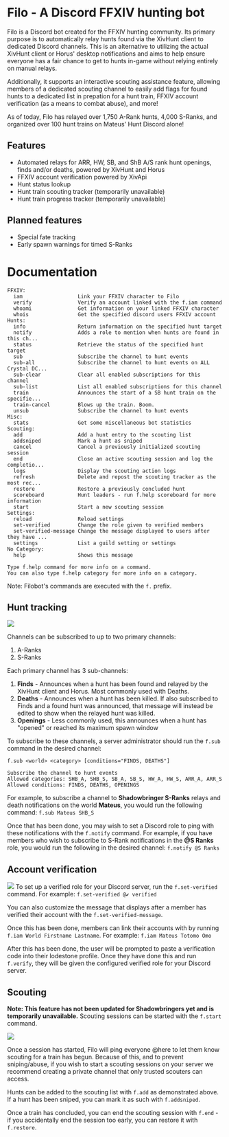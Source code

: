 # Filo - A Discord FFXIV hunting bot

Filo is a Discord bot created for the FFXIV hunting community. Its primary purpose is to automatically relay hunts found via the XivHunt client to dedicated Discord channels. This is an alternative to utilizing the actual XivHunt client or Horus' desktop notifications and aims to help ensure everyone has a fair chance to get to hunts in-game without relying entirely on manual relays.

Additionally, it supports an interactive scouting assistance feature, allowing members of a dedicated scouting channel to easily add flags for found hunts to a dedicated list in prepation for a hunt train, FFXIV account verification (as a means to combat abuse), and more!

As of today, Filo has relayed over 1,750 A-Rank hunts, 4,000 S-Ranks, and organized over 100 hunt trains on Mateus' Hunt Discord alone!

## Features
* Automated relays for ARR, HW, SB, and ShB A/S rank hunt openings, finds and/or deaths, powered by XivHunt and Horus
* FFXIV account verification powered by XivApi
* Hunt status lookup
* Hunt train scouting tracker (temporarily unavailable)
* Hunt train progress tracker (temporarily unavailable)

## Planned features
* Special fate tracking
* Early spawn warnings for timed S-Ranks


# Documentation
```
FFXIV:
  iam                  Link your FFXIV character to Filo
  verify               Verify an account linked with the f.iam command
  whoami               Get information on your linked FFXIV character
  whois                Get the specified discord users FFXIV account
Hunts:
  info                 Return information on the specified hunt target
  notify               Adds a role to mention when hunts are found in this ch...
  status               Retrieve the status of the specified hunt target
  sub                  Subscribe the channel to hunt events
  sub-all              Subscribe the channel to hunt events on ALL Crystal DC...
  sub-clear            Clear all enabled subscriptions for this channel
  sub-list             List all enabled subscriptions for this channel
  train                Announces the start of a SB hunt train on the specifie...
  train-cancel         Blows up the train. Boom.
  unsub                Subscribe the channel to hunt events
Misc:
  stats                Get some miscellaneous bot statistics
Scouting:
  add                  Add a hunt entry to the scouting list
  addsniped            Mark a hunt as sniped
  cancel               Cancel a previously initialized scouting session
  end                  Close an active scouting session and log the completio...
  logs                 Display the scouting action logs
  refresh              Delete and repost the scouting tracker as the most rec...
  restore              Restore a previously concluded hunt
  scoreboard           Hunt leaders - run f.help scoreboard for more information
  start                Start a new scouting session
Settings:
  reload               Reload settings
  set-verified         Change the role given to verified members
  set-verified-message Change the message displayed to users after they have ...
  settings             List a guild setting or settings
​No Category:
  help                 Shows this message
  
Type f.help command for more info on a command.
You can also type f.help category for more info on a category.
```
Note: Filobot's commands are executed with the `f.` prefix.


## Hunt tracking
![](https://i.imgur.com/UuQm5FI.png)

Channels can be subscribed to up to two primary channels:
1. A-Ranks
2. S-Ranks

Each primary channel has 3 sub-channels:
1. **Finds** - Announces when a hunt has been found and relayed by the XivHunt client and Horus. Most commonly used with Deaths.
2. **Deaths** - Announces when a hunt has been killed. If also subscribed to Finds and a found hunt was announced, that message will instead be edited to show when the relayed hunt was killed.
3. **Openings** - Less commonly used, this announces when a hunt has "opened" or reached its maximum spawn window

To subscribe to these channels, a server administrator should run the `f.sub` command in the desired channel:
```
f.sub <world> <category> [conditions="FINDS, DEATHS"]

Subscribe the channel to hunt events
Allowed categories: SHB_A, SHB_S, SB_A, SB_S, HW_A, HW_S, ARR_A, ARR_S
Allowed conditions: FINDS, DEATHS, OPENINGS
```

For example, to subscribe a channel to **Shadowbringer S-Ranks** relays and death notifications on the world **Mateus**, you would run the following command:
`f.sub Mateus SHB_S`

Once that has been done, you may wish to set a Discord role to ping with these notifications with the `f.notify` command. For example, if you have members who wish to subscribe to S-Rank notifications in the **@S Ranks** role, you would run the following in the desired channel:
`f.notify @S Ranks`


## Account verification
![](https://i.imgur.com/yABYCKA.png)
To set up a verified role for your Discord server, run the `f.set-verified` command. For example:
`f.set-verified @✔️ verified`

You can also customize the message that displays after a member has verified their account with the `f.set-verified-message`.

Once this has been done, members can link their accounts with by running `f.iam World Firstname Lastname`. For example:
`f.iam Mateus Totomo Omo`

After this has been done, the user will be prompted to paste a verification code into their lodestone profile. Once they have done this and run `f.verify`, they will be given the configured verified role for your Discord server.

## Scouting
**Note: This feature has not been updated for Shadowbringers yet and is temporarily unavailable.**
Scouting sessions can be started with the `f.start` command.

![](https://i.imgur.com/gMKWTXj.png)

Once a session has started, Filo will ping everyone @here to let them know scouting for a train has begun. Because of this, and to prevent sniping/abuse, if you wish to start a scouting sessions on your server we recommend creating a private channel that only trusted scouters can access.

Hunts can be added to the scouting list with `f.add` as demonstrated above. If a hunt has been sniped, you can mark it as such with `f.addsniped`.

Once a train has concluded, you can end the scouting session with `f.end` - if you accidentally end the session too early, you can restore it with `f.restore`.